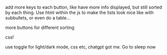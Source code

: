 add more keys to each button, like have more info displayed, but still sorted by each thing. Use html within the js to make the lists look nice like with subbullets, or even do a table...

more buttons for different sorting

css!

use toggle for light/dark mode, css etc, chatgpt got me. Go to sleep now